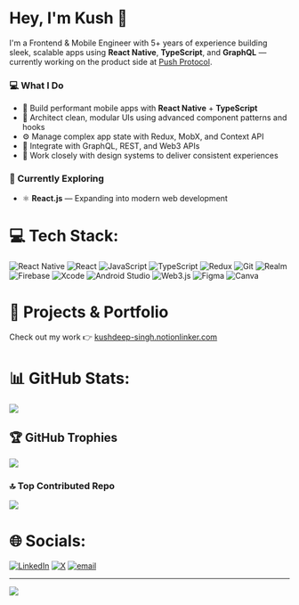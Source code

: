 # Hey, I'm Kush 👋

I'm a Frontend & Mobile Engineer with 5+ years of experience building sleek, scalable apps using **React Native**, **TypeScript**, and **GraphQL** — currently working on the product side at [Push Protocol](https://push.org).

### 💻 What I Do
- 📲 Build performant mobile apps with **React Native** + **TypeScript**
- 🧠 Architect clean, modular UIs using advanced component patterns and hooks
- ⚙️ Manage complex app state with Redux, MobX, and Context API
- 🔌 Integrate with GraphQL, REST, and Web3 APIs
- 🎨 Work closely with design systems to deliver consistent experiences

### 🌱 Currently Exploring
- ⚛️ **React.js** — Expanding into modern web development


# 💻 Tech Stack:
![React Native](https://img.shields.io/badge/react_native-%2320232a.svg?style=for-the-badge&logo=react&logoColor=%2361DAFB)
![React](https://img.shields.io/badge/react-%2320232a.svg?style=for-the-badge&logo=react&logoColor=%2361DAFB)
![JavaScript](https://img.shields.io/badge/javascript-%23323330.svg?style=for-the-badge&logo=javascript&logoColor=%23F7DF1E)
![TypeScript](https://img.shields.io/badge/typescript-%23007ACC.svg?style=for-the-badge&logo=typescript&logoColor=white)
![Redux](https://img.shields.io/badge/redux-%23593d88.svg?style=for-the-badge&logo=redux&logoColor=white)
![Git](https://img.shields.io/badge/git-%23F05033.svg?style=for-the-badge&logo=git&logoColor=white)
![Realm](https://img.shields.io/badge/realm-%23665CAC.svg?style=for-the-badge&logo=realm&logoColor=white)
![Firebase](https://img.shields.io/badge/firebase-%23039BE5.svg?style=for-the-badge&logo=firebase&logoColor=white)
![Xcode](https://img.shields.io/badge/xcode-%23181717.svg?style=for-the-badge&logo=xcode&logoColor=blue)
![Android Studio](https://img.shields.io/badge/android_studio-%233DDC84.svg?style=for-the-badge&logo=androidstudio&logoColor=white)
![Web3.js](https://img.shields.io/badge/web3.js-F16822?style=for-the-badge&logo=web3.js&logoColor=white)
![Figma](https://img.shields.io/badge/figma-%23F24E1E.svg?style=for-the-badge&logo=figma&logoColor=white)
![Canva](https://img.shields.io/badge/Canva-%2300C4CC.svg?style=for-the-badge&logo=Canva&logoColor=white)



# 🚀 Projects & Portfolio
Check out my work 👉 [kushdeep-singh.notionlinker.com](https://kushdeep-singh.notionlinker.com)

# 📊 GitHub Stats:
![](https://github-readme-stats.vercel.app/api/top-langs/?username=mekushdeepsingh&theme=dark&hide_border=false&include_all_commits=false&count_private=false&layout=compact)

## 🏆 GitHub Trophies
![](https://github-profile-trophy.vercel.app/?username=mekushdeepsingh&theme=radical&no-frame=false&no-bg=true&margin-w=4)

### 🔝 Top Contributed Repo
![](https://github-contributor-stats.vercel.app/api?username=mekushdeepsingh&limit=5&theme=dark&combine_all_yearly_contributions=true)

# 🌐 Socials:
[![LinkedIn](https://img.shields.io/badge/LinkedIn-%230077B5.svg?logo=linkedin&logoColor=white)](https://linkedin.com/in/mekushdeepsingh) [![X](https://img.shields.io/badge/X-black.svg?logo=X&logoColor=white)](https://x.com/mekushdeepsingh) [![email](https://img.shields.io/badge/Email-D14836?logo=gmail&logoColor=white)](mailto:mekushdeepsingh@gmail.com) 

---
[![](https://visitcount.itsvg.in/api?id=mekushdeepsingh&icon=1&color=8)](https://visitcount.itsvg.in)
